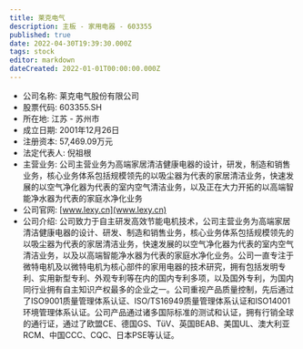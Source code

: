 ```yaml
---
title: 莱克电气
description: 主板 - 家用电器 - 603355
published: true
date: 2022-04-30T19:39:30.000Z
tags: stock
editor: markdown
dateCreated: 2022-01-01T00:00:00.000Z
---
```


- 公司名称: 莱克电气股份有限公司
- 股票代码: 603355.SH
- 所在地: 江苏 - 苏州市
- 成立日期: 2001年12月26日
- 注册资本: 57,469.09万元
- 法定代表人: 倪祖根
- 主营业务: 公司主营业务为高端家居清洁健康电器的设计，研发，制造和销售业务，核心业务体系包括规模领先的以吸尘器为代表的家居清洁业务，快速发展的以空气净化器为代表的室内空气清洁业务，以及正在大力开拓的以高端智能净水器为代表的家庭水净化业务
- 公司官网: [www.lexy.cn](www.lexy.cn)
- 公司介绍: 公司致力于自主研发高效节能电机技术，公司主营业务为高端家居清洁健康电器的设计、研发、制造和销售业务，核心业务体系包括规模领先的以吸尘器为代表的家居清洁业务，快速发展的以空气净化器为代表的室内空气清洁业务，以及以高端智能净水器为代表的家庭水净化业务。公司一直专注于微特电机及以微特电机为核心部件的家用电器的技术研究，拥有包括发明专利、实用新型专利、外观专利等在内的国内专利多项，以及国外专利，为国内同行业拥有自主知识产权最多的企业之一。公司重视产品质量控制，先后通过了ISO9001质量管理体系认证、ISO/TS16949质量管理体系认证和ISO14001环境管理体系认证。公司产品通过诸多国际标准的测试和认证，拥有行销全球的通行证，通过了欧盟CE、德国GS、TüV、英国BEAB、美国UL、澳大利亚RCM、中国CCC、CQC、日本PSE等认证。


